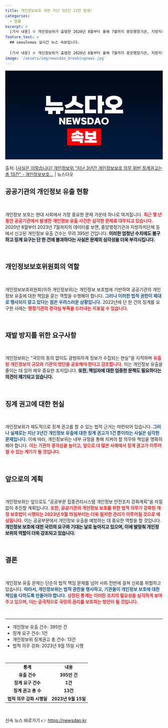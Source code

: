 ```yaml
---
title: 개인정보보호 위반 지난 3년간 13건 발생!
categories:
  - 법률
excerpt: >
  [기사 내용] ㅇ 개인정보위가 출범한 2020년 8월부터 올해 7월까지 중앙행정기관, 지방자치단체 등 공공기…
feature_text: >
  ## seoulnews 실시간 뉴스 속보입니다.

  [기사 내용] ㅇ 개인정보위가 출범한 2020년 8월부터 올해 7월까지 중앙행정기관, 지방자치단체 등 공공기…
image: '/assets/img/newsdao_breakingnews.jpg'
---
```


![뉴스다오 속보](/assets/img/newsdao_breakingnews.jpg)

<p>출처: <a href="https://newsdao.kr/2181" rel="dofollow">[사실은 이렇습니다] 개인정보위 “지난 3년간 개인정보보호 의무 위반 징계권고는 총 13건” - 개인정보보호…</a> | 뉴스다오</p>

<h2 data-ke-size="size26">공공기관의 개인정보 유출 현황</h2>

<p data-ke-size="size16">&nbsp;</p>
개인정보 보호는 현대 사회에서 가장 중요한 문제 가운데 하나로 여겨집니다. <b><span style="color: #ee2323;">최근 몇 년 동안 공공기관에서 발생한 개인정보 유출 사건은 심각한 문제로 대두되고 있습니다.</span></b> 2020년 8월부터 2023년 7월까지의 데이터를 보면, 중앙행정기관과 지방자치단체 등에서 신고된 개인정보 유출 건수는 무려 395만 건입니다. <b><span style="background-color: #21538527;">이러한 엄청난 수치에도 불구하고 징계 요구는 단 한 건에 불과하다는 사실은 문제의 심각성을 더욱 부각시킵니다.</span></b> 

<p data-ke-size="size16">&nbsp;</p>

<h2 data-ke-size="size26">개인정보보호위원회의 역할</h2>

<p data-ke-size="size16">&nbsp;</p>
개인정보보호위원회(이하 개인정보위)는 개인정보 보호법에 기반하여 공공기관의 개인정보 유출에 대한 책임을 묻는 역할을 수행해야 합니다. <b><span style="color: #1a5490;">그러나 이러한 법적 권한이 제대로 행사되지 않고 있다는 점은 우려스러운 상황입니다.</span></b> 2022년에 단 한 건의 징계를 요구한 사례는 <b><span style="color: #ee2323;">행정기관의 경각심 부족을 드러내는 지표일 수 있습니다.</span></b> 

<p data-ke-size="size16">&nbsp;</p>

<h2 data-ke-size="size26">재발 방지를 위한 요구사항</h2>

<p data-ke-size="size16">&nbsp;</p>
개인정보위는 "국민의 동의 없이도 광범위하게 정보가 수집되는 현실"을 지적하며 <b><span style="color: #ee2323;">유출된 개인정보의 규모와 기관의 명단을 공표해야 한다고 강조합니다.</span></b> 이는 개인정보 유출을 줄이는 데 있어 매우 중요한 조치입니다. <b><span style="background-color: #21538527;">또한, 책임자에 대한 엄중한 문책도 필요하다는 의견이 제기되고 있습니다.</span></b> 

<p data-ke-size="size16">&nbsp;</p>

<h2 data-ke-size="size26">징계 권고에 대한 현실</h2>

<p data-ke-size="size16">&nbsp;</p>
개인정보위가 제도적으로 징계 권고를 할 수 있는 법적 근거는 마련되어 있습니다. <b><span style="color: #1a5490;">그러나 실제로는 지난 3년간 개인정보 유출에 대한 징계 권고가 1건 뿐이라는 사실은 심각한 문제입니다.</span></b> 이에 따라, 개인정보위는 내부 규정을 통해 지켜야 할 의무와 책임을 명확히 해야 합니다. <b><span style="color: #ee2323;">이는 기관의 경각심을 높이고, 앞으로 더 많은 사례에서 징계 권고가 이루어질 수 있는 계기가 될 것입니다.</span></b> 

<p data-ke-size="size16">&nbsp;</p>

<h2 data-ke-size="size26">앞으로의 계획</h2>

<p data-ke-size="size16">&nbsp;</p>
개인정보위는 앞으로도 “공공부문 집중관리시스템 개인정보 안전조치 강화계획”을 차질 없이 추진할 계획입니다. <b><span style="color: #ee2323;">또한, 공공기관의 개인정보 보호를 위한 법적 의무가 강화된 개정 보호법이 시행되는 2023년 9월 15일부터는 더욱 철저한 관리가 이루어질 것으로 예상됩니다.</span></b> 이는 공공부문에서 개인정보 유출을 예방하는 데 중요한 역할을 할 것입니다. <b><span style="background-color: #21538527;">개인정보 보호에 대한 국민의 요구와 기대는 날로 높아지고 있으며, 이에 발맞춰 개인정보위의 역할이 더욱 강조되고 있습니다.</span></b> 

<p data-ke-size="size16">&nbsp;</p>

<h2 data-ke-size="size26">결론</h2>

<p data-ke-size="size16">&nbsp;</p>
개인정보 유출 문제는 단순히 법적 책임 문제를 넘어 사회 전반에 걸쳐 신뢰를 위협하고 있습니다. <b><span style="color: #1a5490;">따라서, 개인정보위는 법적 권한을 행사하고, 기관들이 개인정보 보호에 대한 책임을 다하도록 만들어야 합니다.</span></b> <b><span style="color: #ee2323;">상장된 통계는 이러한 조치의 필요성을 심각하게 보여주고 있으며, 이는 궁극적으로 국민의 권리를 보호하는 방안이 될 것입니다.</span></b> 

<p data-ke-size="size16">&nbsp;</p>

<hr>

<ul>
  <li>개인정보 유출 건수: 395만 건</li>
  <li>징계 요구 건수: 1건</li>
  <li>개인정보위 징계권고 총 건수: 13건</li>
  <li>법적 의무 강화: 2023년 9월 15일 시행</li>
</ul>

<p data-ke-size="size16">&nbsp;</p>
<table>
  <tr>
    <td style="text-align: center; height: 17px;"><b>통계</b></td>
    <td style="text-align: center; height: 17px;"><b>내용</b></td>
  </tr>
  <tr>
    <td style="text-align: center; height: 17px;"><b>유출 건수</b></td>
    <td style="text-align: center; height: 17px;"><b>395만 건</b></td>
  </tr>
  <tr>
    <td style="text-align: center; height: 17px;"><b>징계 요구 건수</b></td>
    <td style="text-align: center; height: 17px;"><b>1건</b></td>
  </tr>
  <tr>
    <td style="text-align: center; height: 17px;"><b>징계 권고 총 수</b></td>
    <td style="text-align: center; height: 17px;"><b>13건</b></td>
  </tr>
  <tr>
    <td style="text-align: center; height: 17px;"><b>법적 의무 강화 시행일</b></td>
    <td style="text-align: center; height: 17px;"><b>2023년 9월 15일</b></td>
  </tr>
</table>

<p data-ke-size="size16">&nbsp;</p> 

신속 뉴스 바로가기 👉 <a href="https://newsdao.kr" rel="dofollow">https://newsdao.kr</a>


